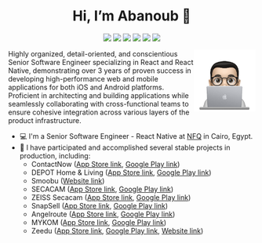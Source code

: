 <h1 align="center">Hi, I’m Abanoub 👋 </h1>
<p align="center">
  <a href="https://www.linkedin.com/in/abanoub-amin-b82060158/"><img src="https://img.shields.io/badge/LinkedIn-0077B5?style=for-the-badge&logo=linkedin&logoColor=white"/></a>
  <a href="https://mail.google.com/mail/u/?authuser=abanoub.amin.fcis@gmail.com
"><img src="https://img.shields.io/badge/Gmail-D14836?style=for-the-badge&logo=gmail&logoColor=white"/></a>
  <a href="https://wa.me/201149579018"><img src="https://img.shields.io/badge/WhatsApp-25D366?style=for-the-badge&logo=whatsapp&logoColor=white"/></a>
  <a href="https://twitter.com/Abanoub1Amin"><img src="https://img.shields.io/badge/Twitter-1DA1F2?style=for-the-badge&logo=twitter&logoColor=white"/></a>
  <a href="https://www.facebook.com/abanoub1amin/"><img src="https://img.shields.io/badge/Facebook-1877F2?style=for-the-badge&logo=facebook&logoColor=white"/></a>
  <a href="https://www.instagram.com/abanoub1amin/?fbclid=IwAR2YN9mb44nlQ1Ip7iH38rVJ4t4UWOCwmprdpRqn86xo4Pm1-MVY-9GGiFM"><img src="https://img.shields.io/badge/Instagram-E4405F?style=for-the-badge&logo=instagram&logoColor=white"/></a>
</p>

<img src="https://github.com/abanoubamin/abanoubamin/blob/main/profile-img.png" align="right" width="25%"/>

Highly organized, detail-oriented, and conscientious Senior Software Engineer specializing in React and React Native, demonstrating over 3 years of proven success in developing high-performance web and mobile applications for both iOS and Android platforms. Proficient in architecting and building applications while seamlessly collaborating with cross-functional teams to ensure cohesive integration across various layers of the product infrastructure.

- 💻 I'm a Senior Software Engineer - React Native at [NFQ](https://nfq.com/) in Cairo, Egypt.
- 🎉 I have participated and accomplished several stable projects in production, including:
  - ContactNow ([App Store link](https://apps.apple.com/us/app/contact/id1544159088), [Google Play link](https://play.google.com/store/apps/details?id=eg.contact))
  - DEPOT Home & Living ([App Store link](https://apps.apple.com/de/app/depot-home-living/id575217286), [Google Play link](https://play.google.com/store/apps/details?id=com.gries_deco_company.depot_heimweh))
  - Smoobu ([Website link](https://www.smoobu.com/en/lp/?sc=GBWEN&ppc_campaign_id=12427800621&ppc_adgroup_id=120843288920&ppc_ad_id=656247802224&ppc_placement=&ppc_keyword=smoobu&ppc_extension_id=&ppc_target=&ppc_target_id=kwd-367069806370&ppc_location=9112373&ppc_device=c&ppc_device_model=&ppc_network=g&ppc_matchtype=e&ppc_position=&gad=1&gclid=Cj0KCQjw9rSoBhCiARIsAFOiplmNio-Gi6ZmwpUyIkO9rVa81-HP7tVSEaLGEhRK__jZJj0Gh-y71wMaAtdxEALw_wcB))
  - SECACAM ([App Store link](https://apps.apple.com/in/app/secacam/id1416672074), [Google Play link](https://play.google.com/store/apps/details?id=de.VenTrade.SecaCam))
  - ZEISS Secacam ([App Store link](https://apps.apple.com/in/app/zeiss-secacam/id6445957316), [Google Play link](https://play.google.com/store/apps/details?id=de.zeiss.cop.caledonia))
  - SnapSell ([App Store link](https://apps.apple.com/ch/app/snapsell-app/id1583828203?l=en), [Google Play link](https://play.google.com/store/apps/details?id=com.snapsell.app))
  - Angelroute ([App Store link](https://apps.apple.com/us/app/angelroute-angelkarten-app/id1633192526?uo=2), [Google Play link](https://play.google.com/store/apps/details?id=de.angelroute.fisherman))
  - MYKOM ([App Store link](https://apps.apple.com/ae/app/mykom-%D9%85%D8%A7%D9%8A%D9%83%D9%88%D9%85/id1638383150), [Google Play link](https://play.google.com/store/apps/details?id=com.districtapp.mykomapp))
  - Zeedu ([App Store link](https://apps.apple.com/us/app/zeedu/id1563041684), [Google Play link](https://play.google.com/store/apps/details?id=com.zeedu), [Website link](https://www.zeedulearn.com/))

<!---
abanoubamin/abanoubamin is a ✨ special ✨ repository because its `README.md` (this file) appears on your GitHub profile.
You can click the Preview link to take a look at your changes.
--->
